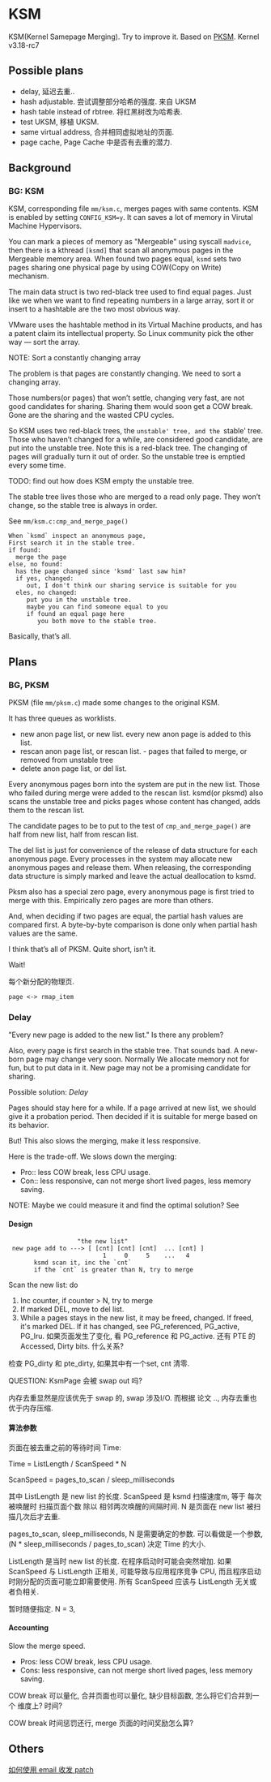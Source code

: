 # KSM

KSM(Kernel Samepage Merging). Try to improve it. Based on
[PKSM](code.google.com/archive/p/pksm). Kernel v3.18-rc7

## Possible plans

* delay, 延迟去重..
* hash adjustable. 尝试调整部分哈希的强度. 来自 UKSM
* hash table instead of rbtree. 将红黑树改为哈希表.
* test UKSM, 移植 UKSM.
* same virtual address, 合并相同虚拟地址的页面.
* page cache, Page Cache 中是否有去重的潜力.

## Background

### BG: KSM

KSM, corresponding file `mm/ksm.c`, merges pages with same
contents. KSM is enabled by setting `CONFIG_KSM=y`. It can saves a lot
of memory in Virutal Machine Hypervisors.

You can mark a pieces of memory as "Mergeable" using syscall
`madvice`, then there is a kthread `[ksmd]` that scan all anonymous
pages in the Mergeable memory area. When found two pages equal, `ksmd`
sets two pages sharing one physical page by using COW(Copy on Write)
mechanism.

The main data struct is two red-black tree used to find equal pages.
Just like we when we want to find repeating numbers in a large array,
sort it or insert to a hashtable are the two most obvious way.

VMware uses the hashtable method in its Virtual Machine products, and
has a patent claim its intellectual property. So Linux community pick
the other way — sort the array.

NOTE: Sort a constantly changing array

The problem is that pages are constantly changing. We need to sort a
changing array.

Those numbers(or pages) that won’t settle, changing very fast, are not
good candidates for sharing. Sharing them would soon get a COW break.
Gone are the sharing and the wasted CPU cycles.

So KSM uses two red-black trees, the `unstable' tree, and the `stable'
tree. Those who haven’t changed for a while, are considered good
candidate, are put into the unstable tree. Note this is a red-black
tree. The changing of pages will gradually turn it out of order. So the
unstable tree is emptied every some time.

TODO: find out how does KSM empty the unstable tree.

The stable tree lives those who are merged to a read only page. They
won’t change, so the stable tree is always in order.

See `mm/ksm.c:cmp_and_merge_page()`

```
When `ksmd` inspect an anonymous page,
First search it in the stable tree.
if found:
  merge the page
else, no found:
  has the page changed since 'ksmd' last saw him?
  if yes, changed:
     out, I don't think our sharing service is suitable for you
  eles, no changed:
     put you in the unstable tree.
     maybe you can find someone equal to you
     if found an equal page here
        you both move to the stable tree.
```

Basically, that’s all.

## Plans

### BG, PKSM

PKSM (file `mm/pksm.c`) made some changes to the
original KSM.

It has three queues as worklists.
- new anon page list, or new list.
  every new anon page is added to this list.
- rescan anon page list, or rescan list.  -
  pages that failed to merge, or removed from unstable tree
- delete anon page list, or del list.

Every anonymous pages born into the system are put in the new
list. Those who failed during merge were added to the rescan list.
ksmd(or pksmd) also scans the unstable tree and picks pages whose
content has changed, adds them to the rescan list.

The candidate pages to be to put to the test of `cmp_and_merge_page()` are
half from new list, half from rescan list.

The del list is just for convenience of the release of data structure
for each anonymous page. Every processes in the system may allocate new
anonymous pages and release them. When releasing, the corresponding data
structure is simply marked and leave the actual deallocation to ksmd.

Pksm also has a special zero page, every anonymous page is first tried
to merge with this. Empirically zero pages are more than others.

And, when deciding if two pages are equal, the partial hash values are
compared first. A byte-by-byte comparison is done only when partial hash
values are the same.

I think that’s all of PKSM. Quite short, isn’t it.

Wait!

每个新分配的物理页.
```
page <-> rmap_item
```


### Delay

"Every new page is added to the new list." Is there any problem?

Also, every page is first search in the stable tree. That sounds bad.
A new-born page may change very soon. Normally We allocate memory
not for fun, but to put data in it. New page may not be a promising
candidate for sharing.

Possible solution: *Delay*

Pages should stay here for a while. If a page arrived at new list, we
should give it a probation period. Then decided if it is suitable for
merge based on its behavior.

But! This also slows the merging, make it less responsive.

Here is the trade-off. We slows down the merging:

* Pro:: less COW break, less CPU usage.
* Con:: less responsive, can not merge short lived pages, less memory saving.

NOTE: Maybe we could measure it and find the optimal solution? See


#### Design

```
                   "the new list"
 new page add to ---> [ [cnt] [cnt] [cnt]  ... [cnt] ]
                          1     0     5    ...   4
       ksmd scan it, inc the `cnt`
       if the `cnt` is greater than N, try to merge
```
Scan the new list: do

1. Inc counter, if counter > N, try to merge
2. If marked DEL, move to del list.
3. While a pages stays in the new list, it may be freed, changed.
   If freed, it's marked DEL.
If it has changed, see PG_referenced, PG_active, PG_lru.
如果页面发生了变化, 看 PG_reference 和 PG_active. 还有 PTE 的 Accessed, Dirty bits.
什么关系?

<!--
页面可能有四种情况. 展示
* active, referenced
* active, unreferenced
* inactive, referenced
* inactive, unreferenced
但是这只体现了 页面被 "读或者写" 的情况, 真正需要知道的是页面内容是否改变.
可能页面被改变了.

另外如果选择不常使用的页面.
不常使用的页面, 更容易成为 swap 换出的对象.
如果把它合并了, 对 swap 有什么影响?

合并页面, 将第一个非 ksm 页面设为写保护时, 会调用 `mark_page_accessed`.
相当于访问了一次该页面.
-->

检查 PG_dirty 和 pte_dirty, 如果其中有一个set, cnt 清零.

<!--
在 `mark_page_accesed()` 里面提醒一下 ksm ?
-->

QUESTION: KsmPage 会被 swap out 吗?

内存去重显然是应该优先于 swap 的, swap 涉及I/O. 而根据 论文 ..,
内存去重也优于内存压缩.

#### 算法参数

页面在被去重之前的等待时间 Time:

Time = ListLength / ScanSpeed * N

ScanSpeed = pages_to_scan / sleep_milliseconds

其中 ListLength 是 new list 的长度. ScanSpeed 是 ksmd 扫描速度m,
等于 每次被唤醒时 扫描页面个数 除以 相邻两次唤醒的间隔时间.
N 是页面在 new list 被扫描几次后才去重.

pages_to_scan, sleep_milliseconds, N 是需要确定的参数.
可以看做是一个参数, (N * sleep_milliseconds / pages_to_scan)
决定 Time 的大小.

ListLength 是当时 new list 的长度. 在程序启动时可能会突然增加.
如果 ScanSpeed 与 ListLength 正相关, 可能导致与应用程序竞争 CPU, 
而且程序启动时刚分配的页面可能立即需要使用. 所有 ScanSpeed 应该与
ListLength 无关或者负相关.

暂时随便指定. N = 3,

#### Accounting

Slow the merge speed.

* Pros: less COW break, less CPU usage.
* Cons: less responsive, can not merge short lived pages, less memory saving.

COW break 可以量化, 合并页面也可以量化, 缺少目标函数, 怎么将它们合并到一个
维度上? 时间?

COW break 时间惩罚还行, merge 页面的时间奖励怎么算?










## Others

[如何使用 email 收发 patch](./email.md)
